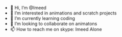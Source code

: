 - 👋 Hi, I’m @Imeed
- 👀 I’m interested in animations and scratch projects
- 🌱 I’m currently learning coding
- 💞️ I’m looking to collaborate on animatons
- 📫 How to reach me on skype: Imeed Alone

<!---
Imeed/Imeed is a ✨ special ✨ repository because its `README.md` (this file) appears on your GitHub profile.
You can click the Preview link to take a look at your changes.
--->
